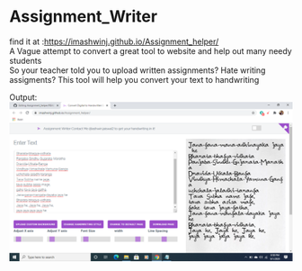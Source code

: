 # Assignment_Writer
find it at :https://imashwinj.github.io/Assignment_helper/<br />
A Vague attempt to convert a great tool to website and help out many needy students<br />
So your teacher told you to upload written assignments? Hate writing assigments? This tool will help you convert your text to handwriting<br />

Output:
![alt text](https://github.com/imashwinj/Assignment_helper/blob/master/output.png)

